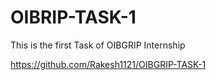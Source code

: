 # OIBRIP-TASK-1
This is the first Task of OIBGRIP Internship

 https://github.com/Rakesh1121/OIBGRIP-TASK-1
